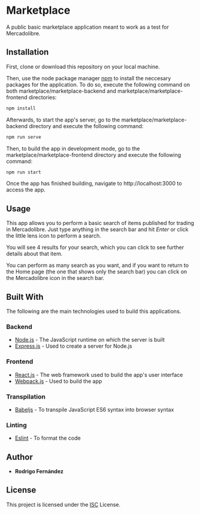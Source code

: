 # Marketplace

A public basic marketplace application meant to work as a test for Mercadolibre.

## Installation

First, clone or download this repository on your local machine.

Then, use the node package manager [npm](https://www.npmjs.com/) to install the neccesary packages for the application. 
To do so, execute the following command on both marketplace/marketplace-backend and marketplace/marketplace-frontend directories:

```bash
npm install
```

Afterwards, to start the app's server, go to the marketplace/marketplace-backend directory and execute the following command:

```bash
npm run serve
```

Then, to build the app in development mode, go to the marketplace/marketplace-frontend directory and execute the following command:

```bash
npm run start
```

Once the app has finished building, navigate to http://localhost:3000 to access the app.

## Usage

This app allows you to perform a basic search of items published for trading in Mercadolibre. Just type anything in the search bar and hit *Enter* or click the little lens icon to perform a search.

You will see 4 results for your search, which you can click to see further details about that item.

You can perform as many search as you want, and if you want to return to the Home page (the one that shows only the search bar) you can click on the Mercadolibre icon in the search bar.

## Built With

The following are the main technologies used to build this applications.

### Backend
* [Node.js](https://nodejs.org/en/) - The JavaScript runtime on which the server is built 
* [Express.js](http://expressjs.com/) - Used to create a server for Node.js

### Frontend
* [React.js](https://reactjs.org/) - The web framework used to build the app's user interface
* [Webpack.js](https://webpack.js.org/) - Used to build the app

### Transpilation
* [Babeljs](https://babeljs.io/) - To transpile JavaScript ES6 syntax into browser syntax

### Linting
* [Eslint](https://eslint.org/) - To format the code

## Author

* **Rodrigo Fernández**

## License
This project is licensed under the [ISC](https://opensource.org/licenses/ISC) License.
